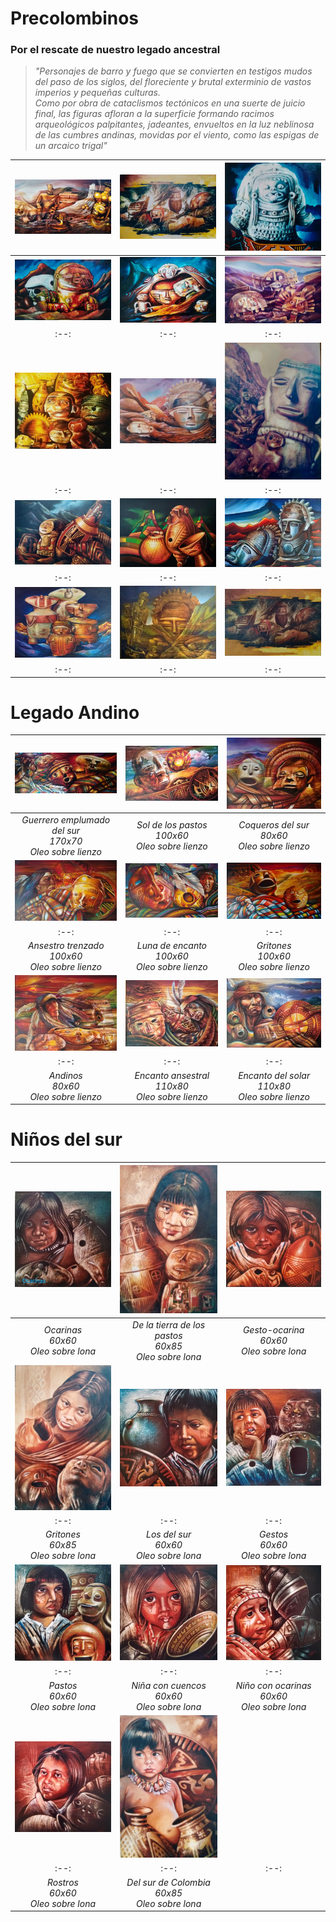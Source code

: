 # Precolombinos

### Por el rescate de nuestro legado ancestral

> *"Personajes de barro y fuego que se convierten en testigos mudos del paso de los siglos, del floreciente y brutal exterminio de vastos imperios y pequeñas culturas.<br>Como por obra de cataclismos tectónicos en una suerte de juicio final, las figuras afloran a la superficie formando racimos arqueológicos palpitantes, jadeantes, envueltos en la luz neblinosa de las cumbres andinas, movidas por el viento, como las espigas de un arcaico trigal"*

| [![precolomb_1.jpeg](/assets/img/paintings/precolomb_1.jpeg)](/gallery/precolombinos1) | [![precolomb_2.jpeg](/assets/img/paintings/precolomb_2.jpeg)](/gallery/precolombinos2) | [![precolomb_3.jpeg](/assets/img/paintings/precolomb_3.jpeg)](/gallery/precolombinos3) |
|:--:|:--:|:--:|
| [![precolomb_4.jpeg](/assets/img/paintings/precolomb_4.jpeg)](/gallery/precolombinos4) | [![precolomb_5.jpeg](/assets/img/paintings/precolomb_5.jpeg)](/gallery/precolombinos5) | [![precolomb_6.jpeg](/assets/img/paintings/precolomb_6.jpeg)](/gallery/precolombinos6) |
|:--:|:--:|:--:|
| [![precolomb_7.jpeg](/assets/img/paintings/precolomb_7.jpeg)](/gallery/precolombinos7) | [![precolomb_8.jpeg](/assets/img/paintings/precolomb_8.jpeg)](/gallery/precolombinos8) | [![precolomb_9.jpeg](/assets/img/paintings/precolomb_9.jpeg)](/gallery/precolombinos9) |
|:--:|:--:|:--:|
| [![precolomb_10.jpeg](/assets/img/paintings/precolomb_10.jpeg)](/gallery/precolombinos10) | [![precolomb_11.jpeg](/assets/img/paintings/precolomb_11.jpeg)](/gallery/precolombinos11) | [![precolomb_12.jpeg](/assets/img/paintings/precolomb_12.jpeg)](/gallery/precolombinos12) |
|:--:|:--:|:--:|
| [![precolomb_13.jpeg](/assets/img/paintings/precolomb_13.jpeg)](/gallery/precolombinos13) | [![precolomb_14.jpeg](/assets/img/paintings/precolomb_14.jpeg)](/gallery/precolombinos14) | [![precolomb_15.jpeg](/assets/img/paintings/precolomb_15.jpeg)](/gallery/precolombinos15) |
|:--:|:--:|:--:|

# Legado Andino

| [![drawing_1.jpeg](/assets/img/paintings/drawing_1.jpeg)](/gallery/painting1) | [![drawing_2.jpg](/assets/img/paintings/drawing_2.jpeg)](/gallery/painting2) | [![drawing_3.jpg](/assets/img/paintings/drawing_3.jpeg)](/gallery/painting3) | 
|:--:|:--:|:--:| 
| *Guerrero emplumado del sur* <br /> *170x70* <br /> *Oleo sobre lienzo* | *Sol de los pastos* <br /> *100x60* <br /> *Oleo sobre lienzo* | *Coqueros del sur* <br /> *80x60* <br /> *Oleo sobre lienzo* |
| [![drawing_4.jpeg](/assets/img/paintings/drawing_4.jpeg)](/gallery/painting4) | [![drawing_5.jpg](/assets/img/paintings/drawing_5.jpeg)](/gallery/painting5) | [![drawing_6.jpg](/assets/img/paintings/drawing_6.jpeg)](/gallery/painting6) | 
|:--:|:--:|:--:| 
| *Ansestro trenzado* <br /> *100x60* <br /> *Oleo sobre lienzo* | *Luna de encanto* <br /> *100x60* <br /> *Oleo sobre lienzo* | *Gritones* <br /> *100x60* <br /> *Oleo sobre lienzo* |
| [![drawing_7.jpeg](/assets/img/paintings/drawing_7.jpeg)](/gallery/painting7) | [![drawing_8.jpg](/assets/img/paintings/drawing_8.jpeg)](/gallery/painting8) | [![drawing_9.jpg](/assets/img/paintings/drawing_9.jpeg)](/gallery/painting9) | 
|:--:|:--:|:--:| 
| *Andinos* <br /> *80x60* <br /> *Oleo sobre lienzo* | *Encanto ansestral* <br /> *110x80* <br /> *Oleo sobre lienzo* | *Encanto del solar* <br /> *110x80* <br /> *Oleo sobre lienzo* |

# Niños del sur

| [![drawing_10.jpeg](/assets/img/paintings/drawing_10.jpeg)](/gallery/painting10) | [![drawing_11.jpg](/assets/img/paintings/drawing_11.jpeg)](/gallery/painting11) | [![drawing_12.jpg](/assets/img/paintings/drawing_12.jpeg)](/gallery/painting12) | 
|:--:|:--:|:--:| 
| *Ocarinas* <br /> *60x60* <br /> *Oleo sobre lona* | *De la tierra de los pastos* <br /> *60x85* <br /> *Oleo sobre lona* | *Gesto-ocarina* <br /> *60x60* <br /> *Oleo sobre lona* |
| [![drawing_13.jpeg](/assets/img/paintings/drawing_13.jpeg)](/gallery/painting13) | [![drawing_14.jpg](/assets/img/paintings/drawing_14.jpeg)](/gallery/painting14) | [![drawing_15.jpg](/assets/img/paintings/drawing_15.jpeg)](/gallery/painting15) | 
|:--:|:--:|:--:| 
| *Gritones* <br /> *60x85* <br /> *Oleo sobre lona* | *Los del sur* <br /> *60x60* <br /> *Oleo sobre lona* | *Gestos* <br /> *60x60* <br /> *Oleo sobre lona* |
| [![drawing_16.jpeg](/assets/img/paintings/drawing_16.jpeg)](/gallery/painting16) | [![drawing_17.jpg](/assets/img/paintings/drawing_17.jpeg)](/gallery/painting17) | [![drawing_18.jpg](/assets/img/paintings/drawing_18.jpeg)](/gallery/painting18) | 
|:--:|:--:|:--:| 
| *Pastos* <br /> *60x60* <br /> *Oleo sobre lona* | *Niña con cuencos* <br /> *60x60* <br /> *Oleo sobre lona* | *Niño con ocarinas* <br /> *60x60* <br /> *Oleo sobre lona* |
| [![drawing_19.jpeg](/assets/img/paintings/drawing_19.jpeg)](/gallery/painting19) | [![drawing_20.jpg](/assets/img/paintings/drawing_20.jpeg)](/gallery/painting20) |  | 
|:--:|:--:|:--:| 
| *Rostros* <br /> *60x60* <br /> *Oleo sobre lona* | *Del sur de Colombia* <br /> *60x85* <br /> *Oleo sobre lona* |  |
